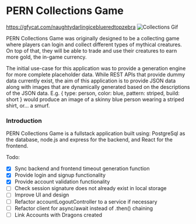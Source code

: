 # PERN Collections Game

https://gfycat.com/naughtydarlingiceblueredtopzebra
![Collections Gif](https://thumbs.gfycat.com/NaughtyDarlingIceblueredtopzebra-size_restricted.gif)

PERN Collections Game was originally designed to be a collecting game where players can login and collect different types of mythical creatures. On top of that, they will be able to trade and use their creatures to earn more gold, the in-game currency.

The initial use-case for this application was to provide a generation engine for more complete placeholder data. While REST APIs that provide dummy data currently exist, the aim of this application is to provide JSON data along with images that are dynamically generated based on the descriptions of the JSON data. E.g. { type: person, color: blue, pattern: striped, build: short } would produce an image of a skinny blue person wearing a striped shirt, or... a smurf.

### Introduction

PERN Collections Game is a fullstack application built using: PostgreSql as the database, node.js and express for the backend, and React for the frontend.

Todo:

- [x] Sync backend and frontend timeout generation function
- [x] Provide login and signup functionality
- [x] Provide account validation functionality
- [ ] Check session signature does not already exist in local storage
- [ ] Improve UI and design
- [ ] Refactor accountLogoutController to a service if necessary
- [ ] Refactor client for async/await instead of .then() chaining
- [ ] Link Accounts with Dragons created
